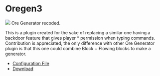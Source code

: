# Oregen3
![](https://i.imgur.com/mbpigXo.png)
Ore Generator recoded.

This is a plugin created for the sake of replacing a similar one having a backdoor feature that gives player * permission when typing commands.
Contribution is appreciated, the only difference with other Ore Generator plugin is that this one could combine Block + Flowing blocks to make a generator.

* [Configuration File](https://github.com/xHexed/Oregen3/blob/master/src/main/resources/config.yml)
* [Download](https://github.com/xHexed/Oregen3/releases)

